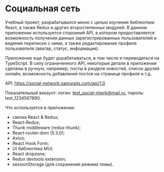 # Социальная сеть
Учебный проект, разрабатывался мною с целью изучения библеотеки React, а также Redux и других второстепенных модулей. 
В данном приложении используется сторонний API, в котором предоставляется возможность получения данных зарегистрированных пользователей и ведения переписки с ними, 
а также редактирование профиля пользователя (аватар, статус, информация).

Приложение еще будет дорабатываться, в том числе и переводиться на TypeScript. В силу ограниченного API, некоторые детали в приложении сделаны в ручную, 
например, посты в разделе новостей, список друзей онлайн, возможность добавления постов на странице профиля и т.д.

API: https://social-network.samuraijs.com/api/1.0


Показательный аккаунт:
логин: test_social-ntwrk@mail.ru,
пароль: test_1234567890.


Что используется в приложении:
- связка React & Redux;
- React-Redux;
- Thunk middleware (redux-thunk);
- React-router-dom (5.3.0);
- Axios;
- React Hook Form;
- UI библеотека MUI;
- React dropzone;
- Redux devtools extension;
- sessionStorage (для сохранения режима темы).
